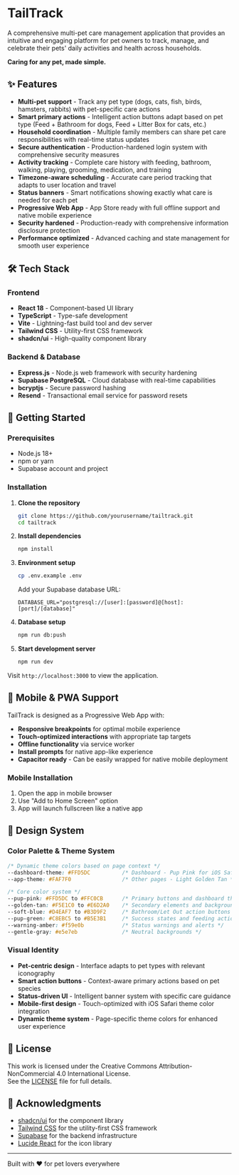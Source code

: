 # TailTrack

A comprehensive multi-pet care management application that provides an intuitive and engaging platform for pet owners to track, manage, and celebrate their pets' daily activities and health across households.

**Caring for any pet, made simple.**


## ✨ Features

- **Multi-pet support** - Track any pet type (dogs, cats, fish, birds, hamsters, rabbits) with pet-specific care actions
- **Smart primary actions** - Intelligent action buttons adapt based on pet type (Feed + Bathroom for dogs, Feed + Litter Box for cats, etc.)
- **Household coordination** - Multiple family members can share pet care responsibilities with real-time status updates
- **Secure authentication** - Production-hardened login system with comprehensive security measures
- **Activity tracking** - Complete care history with feeding, bathroom, walking, playing, grooming, medication, and training
- **Timezone-aware scheduling** - Accurate care period tracking that adapts to user location and travel
- **Status banners** - Smart notifications showing exactly what care is needed for each pet
- **Progressive Web App** - App Store ready with full offline support and native mobile experience
- **Security hardened** - Production-ready with comprehensive information disclosure protection
- **Performance optimized** - Advanced caching and state management for smooth user experience


## 🛠 Tech Stack

### Frontend
- **React 18** - Component-based UI library
- **TypeScript** - Type-safe development
- **Vite** - Lightning-fast build tool and dev server
- **Tailwind CSS** - Utility-first CSS framework
- **shadcn/ui** - High-quality component library

### Backend & Database
- **Express.js** - Node.js web framework with security hardening
- **Supabase PostgreSQL** - Cloud database with real-time capabilities
- **bcryptjs** - Secure password hashing
- **Resend** - Transactional email service for password resets

  
## 🚀 Getting Started

### Prerequisites
- Node.js 18+ 
- npm or yarn
- Supabase account and project

### Installation

1. **Clone the repository**
   ```bash
   git clone https://github.com/yourusername/tailtrack.git
   cd tailtrack
   ```

2. **Install dependencies**
   ```bash
   npm install
   ```

3. **Environment setup**
   ```bash
   cp .env.example .env
   ```
   Add your Supabase database URL:
   ```
   DATABASE_URL="postgresql://[user]:[password]@[host]:[port]/[database]"
   ```

4. **Database setup**
   ```bash
   npm run db:push
   ```

5. **Start development server**
   ```bash
   npm run dev
   ```

Visit `http://localhost:3000` to view the application.


## 📱 Mobile & PWA Support

TailTrack is designed as a Progressive Web App with:

- **Responsive breakpoints** for optimal mobile experience
- **Touch-optimized interactions** with appropriate tap targets
- **Offline functionality** via service worker
- **Install prompts** for native app-like experience
- **Capacitor ready** - Can be easily wrapped for native mobile deployment

### Mobile Installation
1. Open the app in mobile browser
2. Use "Add to Home Screen" option
3. App will launch fullscreen like a native app


## 🎨 Design System

### Color Palette & Theme System
```css
/* Dynamic theme colors based on page context */
--dashboard-theme: #FFD5DC          /* Dashboard - Pup Pink for iOS Safari */
--app-theme: #FAF7F0                /* Other pages - Light Golden Tan */

/* Core color system */
--pup-pink: #FFD5DC to #FFC0CB      /* Primary buttons and dashboard theme */
--golden-tan: #F5E1C0 to #E6D2A0    /* Secondary elements and backgrounds */
--soft-blue: #D4EAF7 to #B3D9F2     /* Bathroom/Let Out action buttons */
--pup-green: #C8EBC5 to #B5E3B1     /* Success states and feeding actions */
--warning-amber: #f59e0b            /* Status warnings and alerts */
--gentle-gray: #e5e7eb              /* Neutral backgrounds */
```

### Visual Identity
- **Pet-centric design** - Interface adapts to pet types with relevant iconography
- **Smart action buttons** - Context-aware primary actions based on pet species
- **Status-driven UI** - Intelligent banner system with specific care guidance
- **Mobile-first design** - Touch-optimized with iOS Safari theme color integration
- **Dynamic theme system** - Page-specific theme colors for enhanced user experience


## 📄 License

This work is licensed under the Creative Commons Attribution-NonCommercial 4.0 International License.  
See the [LICENSE](./LICENSE) file for full details.


## 🙏 Acknowledgments

- [shadcn/ui](https://ui.shadcn.com/) for the component library
- [Tailwind CSS](https://tailwindcss.com/) for the utility-first CSS framework
- [Supabase](https://supabase.com/) for the backend infrastructure
- [Lucide React](https://lucide.dev/) for the icon library


---

Built with ❤️ for pet lovers everywhere

